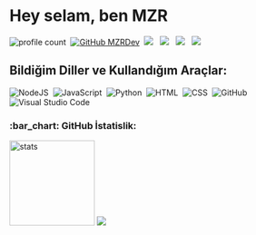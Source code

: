 # Hey selam, ben MZR
![profile count](https://komarev.com/ghpvc/?username=MZRDevelopment&color=red)&nbsp;
[![GitHub MZRDev](https://img.shields.io/github/followers/MZRCode?label=Takipçi&style=social)](https://github.com/MZRCode)&nbsp;
<a href="https://discord.gg/mzrdevelopment"><img src="https://img.shields.io/badge/Discord-5865F2?style=flat&logo=Discord&logoColor=white"/></a> &nbsp;
<a href="https://instaagram.com/ikincielgezginleri"><img src="https://img.shields.io/badge/Instagram-E4405F?style=flat&logo=Instagram&logoColor=white"/></a> &nbsp;
<a href="https://youtube.com/@MZRDev"><img src="https://img.shields.io/badge/YouTube-ff0000?style=flat&logo=YouTube&logoColor=white"/></a> &nbsp;
<a href="https://open.spotify.com/user/x9cbfwe8xc9iu6eqfbpsw2ujb"><img src="https://img.shields.io/badge/Spotify-1DB954?style=flat&logo=Spotify&logoColor=white"/></a> &nbsp;

## Bildiğim Diller ve Kullandığım Araçlar:
![NodeJS](https://img.shields.io/badge/-Node.js%20-111111?style=flat&logo=Node.js)&nbsp;
![JavaScript](https://img.shields.io/badge/-JavaScript-05122A?style=flat&logo=javascript)&nbsp;
![Python](https://img.shields.io/badge/-Python-05122A?style=flat&logo=python)&nbsp;
![HTML](https://img.shields.io/badge/-HTML-05122A?style=flat&logo=HTML5)&nbsp;
![CSS](https://img.shields.io/badge/-CSS-05122A?style=flat&logo=CSS3)&nbsp;
![GitHub](https://img.shields.io/badge/-GitHub-05122A?style=flat&logo=github)&nbsp;
![Visual Studio Code](https://img.shields.io/badge/-Visual%20Studio%20Code-05122A?style=flat&logo=visual-studio-code&logoColor=007ACC)&nbsp;


<h3 align="left">:bar_chart: GitHub İstatislik:</h3>
<p align="left">
   <img src="https://github-readme-stats.vercel.app/api?username=MZRCode&count_private=true&show_icons=true&theme=dark&hide_border=true" width="%100" height="150px" alt="stats" />
<img src="https://github-profile-trophy.vercel.app/?username=MZRCode&theme=radical" />
</p>


